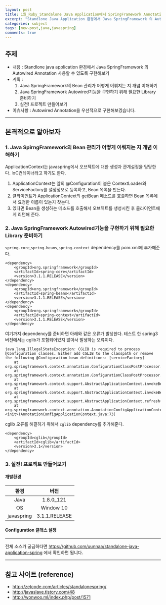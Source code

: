 ```yaml
---
layout: post
title: 1월_Ruby_Standalone Java Application에서 SpringFramework Annotation 적용해서 사용해보기
excerpt: "Standlone Java Application 환경에서 Java SpringFramework 의 Autowired Annotation 사용할 수 있도록 구현해보기"
categories: subject
tags: [new-post,java,javaspring]
comments: true
---
```


## 주제


- 내용 : Standlone java application 환경에서 Java SpringFramework 의 Autowired Annotation 사용할 수 있도록 구현해보기
- 계획 : 
  1. Java SpringFramework의 Bean 관리가 어떻게 이뤄지는 지 개념 이해하기
  2. Java SpringFramework Autowired기능을 구현하기 위해 필요한 Library 준비하기
  3. 실전! 프로젝트 만들어보기 
- 이슈사항 : Autowired Annotation을 우선적으로 구현해보겠습니다.

---

## 본격적으로 알아보자

### 1. Java SpirngFramework의 Bean 관리가 어떻게 이뤄지는 지 개념 이해하기

ApplicationContext는 javaspring에서 오브젝트에 대한 생성과 관계설정을 담당한다. IoC컨테이너라고 하기도 한다.
1. ApplicationContext는 앞의 @Configuration이 붙은 ContextLoader와 ServiceFactory를 설정정보로 등록하고, Bean 목록을 만든다. 
2. 클라이언트가 ApplicationContext의 getBean 메소드를 호출하면 Bean 목록에서 요청한 이름이 있는지 찾는다.
3. 있다면 Bean을 생성하는 메소드를 호출해서 오브젝트를 생성시킨 후 클라이언트에게 리턴해 준다.

### 2. Java SpringFramework Autowired기능을 구현하기 위해 필요한 Library 준비하기


<code>spring-core</code>,<code>spring-beans</code>,<code>spring-context</code> dependency를 pom.xml에 추가해준다.

```
<dependency>
    <groupId>org.springframework</groupId>
    <artifactId>spring-core</artifactId>
    <version>3.1.1.RELEASE</version>
</dependency>
<dependency>
    <groupId>org.springframework</groupId>
    <artifactId>spring-beans</artifactId>
    <version>3.1.1.RELEASE</version>
</dependency>
<dependency>
    <groupId>org.springframework</groupId>
    <artifactId>spring-context</artifactId>
    <version>3.1.1.RELEASE</version>
</dependency>
```


여기까지 dependency를 준비하면 아래와 같은 오류가 발생한다. 테스트 한 spring3버전에서는 cglib가 포함되어있지 않아서 발생하는 오류이다. 

```
java.lang.IllegalStateException: CGLIB is required to process @Configuration classes. Either add CGLIB to the classpath or remove the following @Configuration bean definitions: [serviceFactory]
	at org.springframework.context.annotation.ConfigurationClassPostProcessor.enhanceConfigurationClasses(ConfigurationClassPostProcessor.java:327)
	at org.springframework.context.annotation.ConfigurationClassPostProcessor.postProcessBeanFactory(ConfigurationClassPostProcessor.java:222)
	at org.springframework.context.support.AbstractApplicationContext.invokeBeanFactoryPostProcessors(AbstractApplicationContext.java:681)
	at org.springframework.context.support.AbstractApplicationContext.invokeBeanFactoryPostProcessors(AbstractApplicationContext.java:620)
	at org.springframework.context.support.AbstractApplicationContext.refresh(AbstractApplicationContext.java:446)
	at org.springframework.context.annotation.AnnotationConfigApplicationContext.<init>(AnnotationConfigApplicationContext.java:73)
```


cglib 오류를 해결하기 위해서 <code>cglib</code> dependency를 추가해준다.

```
<dependency>
    <groupId>cglib</groupId>
    <artifactId>cglib</artifactId>
    <version>3.1</version>
</dependency>
```


### 3. 실전! 프로젝트 만들어보기

#### 개발환경

|환경|버전|
|:---:|:---:|
|Java|1.8.0_121|
|OS|Window 10|
|javaspring|3.1.1.RELEASE|

#### Configuration 클래스 설정



---

전체 소스가 궁금하다면 https://github.com/uunnaa/standalone-java-application-spring 에서 확인하면 됩니다.

---

## 참고 사이트 (reference)
- http://zetcode.com/articles/standalonespring/
- http://javaslave.tistory.com/48
- http://wonwoo.ml/index.php/post/1571